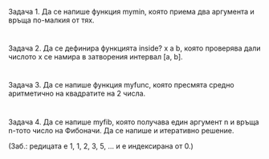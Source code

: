 
Задача 1. Да се напише функция mymin, която приема два аргумента и връща по-малкия от тях.
#
Задача 2. Да се дефинира функцията inside? x a b, която проверява дали числото x се намира в затворения интервал [a, b].
#
Задача 3. Да се напише функция myfunc, която пресмята средно аритметично на квадратите на 2 числа.
#
Задача 4. Да се напише myfib, която получава един аргумент n и връща n-тото число на Фибоначи. 
 Да се напише и итеративно решение.

(Заб.: редицата е 1, 1, 2, 3, 5, ... и е индексирана от 0.)
